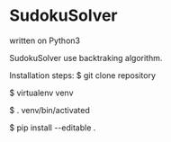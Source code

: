 # SudokuSolver
written on Python3

SudokuSolver use backtraking algorithm.

Installation steps:
$ git clone repository

$ virtualenv venv

$ . venv/bin/activated

$ pip install --editable .
